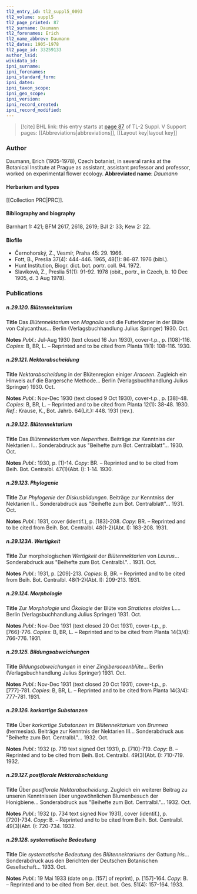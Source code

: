 ```yaml
---
tl2_entry_id: tl2_suppl5_0093
tl2_volume: suppl5
tl2_page_printed: 87
tl2_surname: Daumann
tl2_forenames: Erich
tl2_name_abbrev: Daumann
tl2_dates: 1905-1978
tl2_page_id: 33259133
author_lsid: 
wikidata_id: 
ipni_surname: 
ipni_forenames: 
ipni_standard_form: 
ipni_dates: 
ipni_taxon_scope: 
ipni_geo_scope: 
ipni_version: 
ipni_record_created: 
ipni_record_modified:
---
```


> [!cite] BHL link: this entry starts at [page 87](https://www.biodiversitylibrary.org/page/33259133) of TL-2 Suppl. V
> Support pages: [[Abbreviations|abbreviations]], [[Layout key|layout key]]

### Author

Daumann, Erich (1905-1978), Czech botanist, in several ranks at the Botanical Institute at Prague as assistant, assistant professor and professor, worked on experimental flower ecology. 
**Abbreviated name**: *Daumann*

#### Herbarium and types

[[Collection PRC|PRC]].

#### Bibliography and biography

Barnhart 1: 421; BFM 2617, 2618, 2619; BJI 2: 33; Kew 2: 22.

#### Biofile

- Černohorský, Z., Vesmír, Praha 45: 29. 1966.
- Fott, B., Preslia 37(4): 444-446. 1965, 48(1): 86-87. 1976 (bibl.).
- Hunt Institution, Biogr. dict. bot. portr. coll. 94. 1972.
- Slavíková, Z., Preslia 51(1): 91-92. 1978 (obit., portr., in Czech, b. 10 Dec 1905, d. 3 Aug 1978).

### Publications

##### n.29.120. Blütennektarium

**Title**
Das *Blütennektarium* von *Magnolia* und die Futterkörper in der Blüte von Calycanthus... Berlin (Verlagsbuchhandlung Julius Springer) 1930. Oct.

**Notes**
*Publ*.: Jul-Aug 1930 (text closed 16 Jun 1930), cover-t.p., p. \[108\]-116. *Copies*: B, BR, L. – Reprinted and to be cited from Planta 11(1): 108-116. 1930.

##### n.29.121. Nektarabscheidung

**Title**
*Nektarabscheidung* in der Blütenregion einiger *Araceen*. Zugleich ein Hinweis auf die Bargersche Methode... Berlin (Verlagsbuchhandlung Julius Springer) 1930. Oct.

**Notes**
*Publ*.: Nov-Dec 1930 (text closed 9 Oct 1930), cover-t.p., p. \[38\]-48. *Copies*: B, BR, L. – Reprinted and to be cited from Planta 12(1): 38-48. 1930.
*Ref*.: Krause, K., Bot. Jahrb. 64(Lit.): 448. 1931 (rev.).

##### n.29.122. Blütennektarium

**Title**
Das *Blütennektarium* von *Nepenthes*. Beiträge zur Kenntniss der Nektarien I... Sonderabdruck aus "Beihefte zum Bot. Centralblatt"... 1930. Oct.

**Notes**
*Publ*.: 1930, p. \[1\]-14. *Copy*: BR. – Reprinted and to be cited from Beih. Bot. Centralbl. 47(1)(Abt. I): 1-14. 1930.

##### n.29.123. Phylogenie

**Title**
Zur *Phylogenie* der *Diskusbildungen*. Beiträge zur Kenntniss der Nektarien II... Sonderabdruck aus "Beihefte zum Bot. Centralblatt"... 1931. Oct.

**Notes**
*Publ*.: 1931, cover (identif.), p. \[183\]-208. *Copy*: BR. – Reprinted and to be cited from Beih. Bot. Centralbl. 48(1-2)(Abt. I): 183-208. 1931.

##### n.29.123A. Wertigkeit

**Title**
Zur morphologischen *Wertigkeit* der *Blütennektarien* von *Laurus*... Sonderabdruck aus "Beihefte zum Bot. Centralbl."... 1931. Oct.

**Notes**
*Publ*.: 1931, p. \[209\]-213. *Copies*: B, BR. – Reprinted and to be cited from Beih. Bot. Centralbl. 48(1-2)(Abt. I): 209-213. 1931.

##### n.29.124. Morphologie

**Title**
Zur *Morphologie* und *Ökologie* der Blüte von *Stratiotes aloides* L.... Berlin (Verlagsbuchhandlung Julius Springer) 1931. Oct.

**Notes**
*Publ*.: Nov-Dec 1931 (text closed 20 Oct 1931), cover-t.p., p. \[766\]-776. *Copies*: B, BR, L. – Reprinted and to be cited from Planta 14(3/4): 766-776. 1931.

##### n.29.125. Bildungsabweichungen

**Title**
*Bildungsabweichungen* in einer *Zingiberaceenblüte*... Berlin (Verlagsbuchhandlung Julius Springer) 1931. Oct.

**Notes**
*Publ*.: Nov-Dec 1931 (text closed 20 Oct 1931), cover-t.p., p. \[777\]-781. *Copies*: B, BR, L. – Reprinted and to be cited from Planta 14(3/4): 777-781. 1931.

##### n.29.126. korkartige Substanzen

**Title**
Über *korkartige Substanzen* im *Blütennektarium* von *Brunnea* (hermesias). Beiträge zur Kenntnis der Nektarien III... Sonderabdruck aus "Beihefte zum Bot. Centralbl."... 1932. Oct.

**Notes**
*Publ*.: 1932 (p. 719 text signed Oct 1931), p. \[710\]-719. *Copy*: B. – Reprinted and to be cited from Beih. Bot. Centralbl. 49(3)(Abt. I): 710-719. 1932.

##### n.29.127. postflorale Nektarabscheidung

**Title**
Über *postflorale Nektarabscheidung*. Zugleich ein weiterer Beitrag zu unseren Kenntnissen über ungewöhnlichen Blumenbesuch der Honigbiene... Sonderabdruck aus "Beihefte zum Bot. Centralbl."... 1932. Oct.

**Notes**
*Publ*.: 1932 (p. 734 text signed Nov 1931), cover (identif.), p. \[720\]-734. *Copy*: B. – Reprinted and to be cited from Beih. Bot. Centralbl. 49(3)(Abt. I): 720-734. 1932.

##### n.29.128. systematische Bedeutung

**Title**
Die *systematische Bedeutung* des *Blütennektariums* der Gattung *Iris*... Sonderabdruck aus den Berichten der Deutschen Botanischen Gesellschaft... 1933. Oct.

**Notes**
*Publ*.: 19 Mai 1933 (date on p. \[157\] of reprint), p. \[157\]-164. *Copy*: B. – Reprinted and to be cited from Ber. deut. bot. Ges. 51(4): 157-164. 1933.

